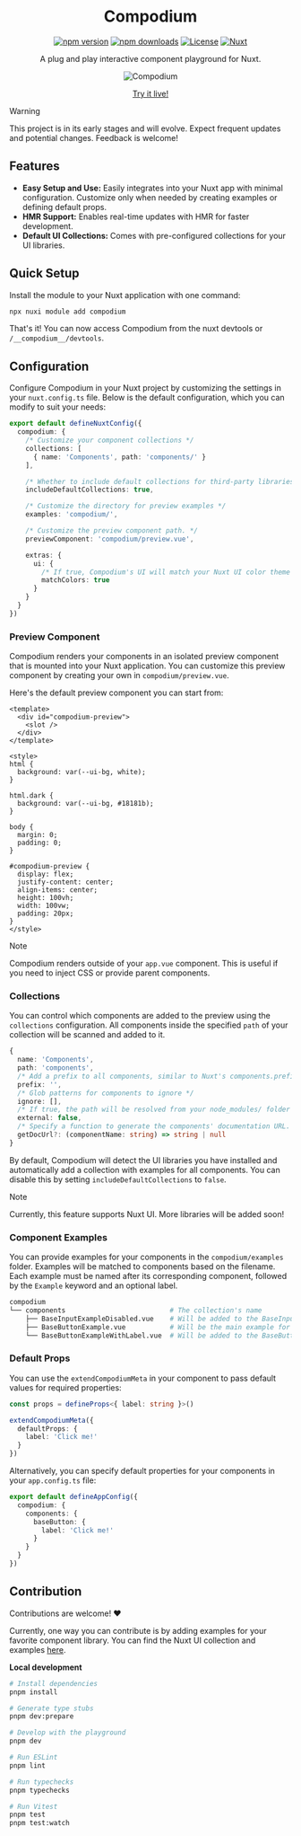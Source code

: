 <div align="center">
  
# Compodium

[![npm version][npm-version-src]][npm-version-href]
[![npm downloads][npm-downloads-src]][npm-downloads-href]
[![License][license-src]][license-href]
[![Nuxt][nuxt-src]][nuxt-href]

A plug and play interactive component playground for Nuxt.

<picture>
  <source media="(prefers-color-scheme: dark)" srcset="https://github.com/user-attachments/assets/7e354f8f-72cb-43ee-bbc3-857bb665e841">
  <source media="(prefers-color-scheme: light)" srcset="https://github.com/user-attachments/assets/e743a4c6-4845-4320-9cef-437e3890f05b">
  <img alt="Compodium" src="https://github.com/user-attachments/assets/e743a4c6-4845-4320-9cef-437e3890f05b">
</picture>


[Try it live!](https://codesandbox.io/p/devbox/compodium-jkxt32)
</div>

> [!WARNING]
> This project is in its early stages and will evolve. Expect frequent updates and potential changes. Feedback is welcome!

## Features

- **Easy Setup and Use:** Easily integrates into your Nuxt app with minimal configuration. Customize only when needed by creating examples or defining default props.
- **HMR Support:** Enables real-time updates with HMR for faster development.
- **Default UI Collections:** Comes with pre-configured collections for your UI libraries.

## Quick Setup

Install the module to your Nuxt application with one command:

```bash
npx nuxi module add compodium
```

That's it! You can now access Compodium from the nuxt devtools or `/__compodium__/devtools`.

## Configuration

Configure Compodium in your Nuxt project by customizing the settings in your `nuxt.config.ts` file. Below is the default configuration, which you can modify to suit your needs:

```ts
export default defineNuxtConfig({
  compodium: {
    /* Customize your component collections */
    collections: [
      { name: 'Components', path: 'components/' }
    ],

    /* Whether to include default collections for third-party libraries. */
    includeDefaultCollections: true,

    /* Customize the directory for preview examples */
    examples: 'compodium/',

    /* Customize the preview component path. */
    previewComponent: 'compodium/preview.vue',

    extras: {
      ui: {
        /* If true, Compodium's UI will match your Nuxt UI color theme */
        matchColors: true
      }
    }
  }
})
```

### Preview Component

Compodium renders your components in an isolated preview component that is mounted into your Nuxt application. You can customize this preview component by creating your own in `compodium/preview.vue`.

Here's the default preview component you can start from:

```vue
<template>
  <div id="compodium-preview">
    <slot />
  </div>
</template>

<style>
html {
  background: var(--ui-bg, white);
}

html.dark {
  background: var(--ui-bg, #18181b);
}

body {
  margin: 0;
  padding: 0;
}

#compodium-preview {
  display: flex;
  justify-content: center;
  align-items: center;
  height: 100vh;
  width: 100vw;
  padding: 20px;
}
</style>
```

> [!NOTE]
> Compodium renders outside of your `app.vue` component. This is useful if you need to inject CSS or provide parent components.

### Collections

You can control which components are added to the preview using the `collections` configuration. All components inside the specified `path` of your collection will be scanned and added to it.

```ts
{
  name: 'Components',
  path: 'components',
  /* Add a prefix to all components, similar to Nuxt's components.prefix option */
  prefix: '',
  /* Glob patterns for components to ignore */
  ignore: [],
  /* If true, the path will be resolved from your node_modules/ folder */
  external: false,
  /* Specify a function to generate the components' documentation URL. This will display a button to go to the component's documentation in the preview if specified */
  getDocUrl?: (componentName: string) => string | null
}
```

By default, Compodium will detect the UI libraries you have installed and automatically add a collection with examples for all components. You can disable this by setting `includeDefaultCollections` to `false`.

> [!NOTE]
> Currently, this feature supports Nuxt UI. More libraries will be added soon!

### Component Examples

You can provide examples for your components in the `compodium/examples` folder. Examples will be matched to components based on the filename. Each example must be named after its corresponding component, followed by the `Example` keyword and an optional label.

```bash
compodium
└── components                          # The collection's name
    ├── BaseInputExampleDisabled.vue    # Will be added to the BaseInput component.
    ├── BaseButtonExample.vue           # Will be the main example for the BaseButton component.
    └── BaseButtonExampleWithLabel.vue  # Will be added to the BaseButton component.
```

### Default Props

You can use the `extendCompodiumMeta` in your component to pass default values for required properties:
```ts
const props = defineProps<{ label: string }>()

extendCompodiumMeta({
  defaultProps: {
    label: 'Click me!'
  }
})
```

Alternatively, you can specify default properties for your components in your `app.config.ts` file:

```ts
export default defineAppConfig({
  compodium: {
    components: {
      baseButton: {
        label: 'Click me!'
      }
    }
  }
})
```

## Contribution
Contributions are welcome! ♥️

Currently, one way you can contribute is by adding examples for your favorite component library. You can find the Nuxt UI collection and examples [here](https://github.com/romhml/compodium/tree/main/src/runtime/libs).

**Local development**

```bash
# Install dependencies
pnpm install

# Generate type stubs
pnpm dev:prepare

# Develop with the playground
pnpm dev

# Run ESLint
pnpm lint

# Run typechecks 
pnpm typechecks 

# Run Vitest
pnpm test
pnpm test:watch
```


<!-- Badges -->
[npm-version-src]: https://img.shields.io/npm/v/compodium/latest.svg?style=flat&colorA=020420&colorB=00DC82
[npm-version-href]: https://npmjs.com/package/compodium

[npm-downloads-src]: https://img.shields.io/npm/dm/compodium.svg?style=flat&colorA=020420&colorB=00DC82
[npm-downloads-href]: https://npm.chart.dev/compodium

[license-src]: https://img.shields.io/npm/l/compodium.svg?style=flat&colorA=020420&colorB=00DC82
[license-href]: https://npmjs.com/package/compodium

[nuxt-src]: https://img.shields.io/badge/Nuxt-020420?logo=nuxt.js
[nuxt-href]: https://nuxt.com
